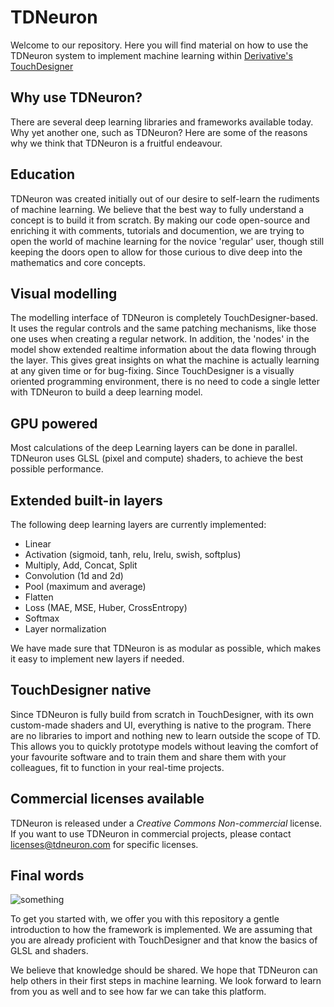 # TDNeuron

Welcome to our repository. Here you will find material on how to use the TDNeuron system to implement machine learning within [Derivative's TouchDesigner](https://www.derivative.ca/)

## Why use TDNeuron?

There are several deep learning libraries and frameworks available today. Why yet another one, such as TDNeuron? Here are some of the reasons why we think that TDNeuron is a fruitful endeavour.

## Education

TDNeuron was created initially out of our desire to self-learn the rudiments of machine learning. We believe that the best way to fully understand a concept is to build it from scratch. By making our code open-source and enriching it with comments, tutorials and documention, we are trying to open the world of machine learning for the novice 'regular' user, though still keeping the doors open to allow for those curious to dive deep into the mathematics and core concepts.

## Visual modelling

The modelling interface of TDNeuron is completely TouchDesigner-based. It uses the regular controls and the same patching mechanisms, like those one uses when creating a regular network. In addition, the 'nodes' in the model show extended realtime information about the data flowing through the layer. This gives great insights on what the machine is actually learning at any given time or for bug-fixing. Since TouchDesigner is a visually oriented programming environment, there is no need to code a single letter with TDNeuron to build a deep learning model.

## GPU powered

Most calculations of the deep Learning layers can be done in parallel. TDNeuron uses GLSL (pixel and compute) shaders, to achieve the best possible performance.

## Extended built-in layers

The following deep learning layers are currently implemented:

*   Linear
*   Activation (sigmoid, tanh, relu, lrelu, swish, softplus)
*   Multiply, Add, Concat, Split
*   Convolution (1d and 2d)
*   Pool (maximum and average)
*   Flatten
*   Loss (MAE, MSE, Huber, CrossEntropy)
*   Softmax
*   Layer normalization

We have made sure that TDNeuron is as modular as possible, which makes it easy to implement new layers if needed.

## TouchDesigner native

Since TDNeuron is fully build from scratch in TouchDesigner, with its own custom-made shaders and UI, everything is native to the program. There are no libraries to import and nothing new to learn outside the scope of TD. This allows you to quickly prototype models without leaving the comfort of your favourite software and to train them and share them with your colleagues, fit to function in your real-time projects.

## Commercial licenses available

TDNeuron is released under a *Creative Commons Non-commercial* license. If you want to use TDNeuron in commercial projects, please contact [licenses@tdneuron.com](mailto:licenses@tdneuron.com) for specific licenses.

## Final words

![something](someimage.jpg)

To get you started with, we offer you with this repository a gentle introduction to how the framework is implemented. We are assuming that you are already proficient with TouchDesigner and that know the basics of GLSL and shaders. 

We believe that knowledge should be shared. We hope that TDNeuron can help others in their first steps in machine learning. We look forward to learn from you as well and to see how far we can take this platform. 
